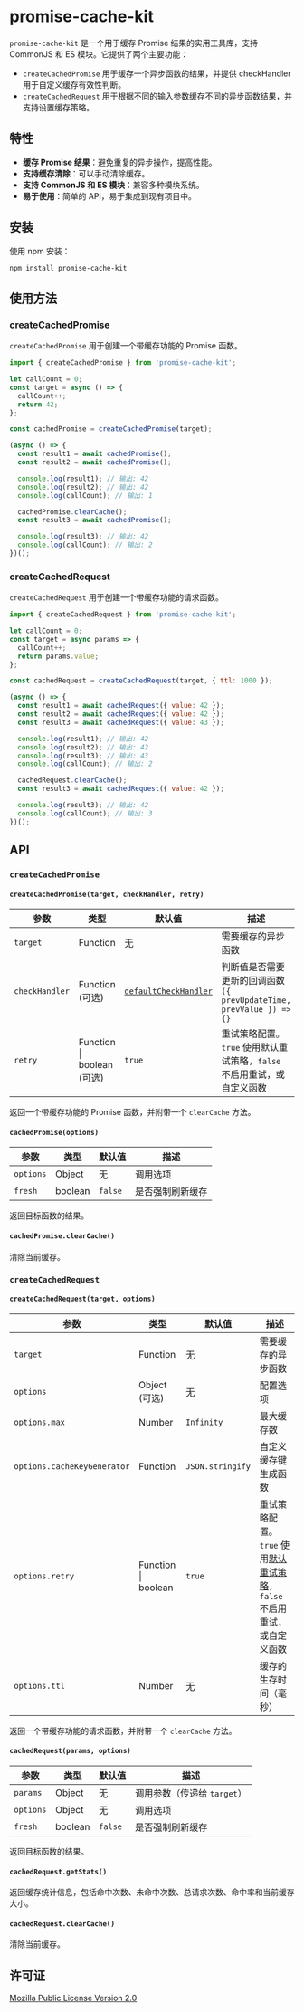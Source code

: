 # promise-cache-kit

`promise-cache-kit` 是一个用于缓存 Promise 结果的实用工具库，支持 CommonJS 和 ES 模块。它提供了两个主要功能：

- `createCachedPromise` 用于缓存一个异步函数的结果，并提供 checkHandler 用于自定义缓存有效性判断。
- `createCachedRequest` 用于根据不同的输入参数缓存不同的异步函数结果，并支持设置缓存策略。

## 特性

- **缓存 Promise 结果**：避免重复的异步操作，提高性能。
- **支持缓存清除**：可以手动清除缓存。
- **支持 CommonJS 和 ES 模块**：兼容多种模块系统。
- **易于使用**：简单的 API，易于集成到现有项目中。

## 安装

使用 npm 安装：

```sh
npm install promise-cache-kit
```

## 使用方法

### createCachedPromise

`createCachedPromise` 用于创建一个带缓存功能的 Promise 函数。

```js
import { createCachedPromise } from 'promise-cache-kit';

let callCount = 0;
const target = async () => {
  callCount++;
  return 42;
};

const cachedPromise = createCachedPromise(target);

(async () => {
  const result1 = await cachedPromise();
  const result2 = await cachedPromise();

  console.log(result1); // 输出: 42
  console.log(result2); // 输出: 42
  console.log(callCount); // 输出: 1

  cachedPromise.clearCache();
  const result3 = await cachedPromise();

  console.log(result3); // 输出: 42
  console.log(callCount); // 输出: 2
})();
```

### createCachedRequest

`createCachedRequest` 用于创建一个带缓存功能的请求函数。

```js
import { createCachedRequest } from 'promise-cache-kit';

let callCount = 0;
const target = async params => {
  callCount++;
  return params.value;
};

const cachedRequest = createCachedRequest(target, { ttl: 1000 });

(async () => {
  const result1 = await cachedRequest({ value: 42 });
  const result2 = await cachedRequest({ value: 42 });
  const result3 = await cachedRequest({ value: 43 });

  console.log(result1); // 输出: 42
  console.log(result2); // 输出: 42
  console.log(result3); // 输出: 43
  console.log(callCount); // 输出: 2

  cachedRequest.clearCache();
  const result3 = await cachedRequest({ value: 42 });

  console.log(result3); // 输出: 42
  console.log(callCount); // 输出: 3
})();
```

## API

### `createCachedPromise`

#### `createCachedPromise(target, checkHandler, retry)`

| 参数           | 类型                       | 默认值                                  | 描述                                                                    |
| -------------- | -------------------------- | --------------------------------------- | ----------------------------------------------------------------------- |
| `target`       | Function                   | 无                                      | 需要缓存的异步函数                                                      |
| `checkHandler` | Function (可选)            | [`defaultCheckHandler`](src/default.js) | 判断值是否需要更新的回调函数 `({ prevUpdateTime, prevValue }) => {}`    |
| `retry`        | Function \| boolean (可选) | `true`                                  | 重试策略配置。`true` 使用默认重试策略，`false` 不启用重试，或自定义函数 |

返回一个带缓存功能的 Promise 函数，并附带一个 `clearCache` 方法。

#### `cachedPromise(options)`

| 参数      | 类型    | 默认值  | 描述             |
| --------- | ------- | ------- | ---------------- |
| `options` | Object  | 无      | 调用选项         |
| `fresh`   | boolean | `false` | 是否强制刷新缓存 |

返回目标函数的结果。

#### `cachedPromise.clearCache()`

清除当前缓存。

### `createCachedRequest`

#### `createCachedRequest(target, options)`

| 参数                        | 类型                | 默认值           | 描述                                                                                      |
| --------------------------- | ------------------- | ---------------- | ----------------------------------------------------------------------------------------- |
| `target`                    | Function            | 无               | 需要缓存的异步函数                                                                        |
| `options`                   | Object (可选)       | 无               | 配置选项                                                                                  |
| `options.max`               | Number              | `Infinity`       | 最大缓存数                                                                                |
| `options.cacheKeyGenerator` | Function            | `JSON.stringify` | 自定义缓存键生成函数                                                                      |
| `options.retry`             | Function \| boolean | `true`           | 重试策略配置。`true` 使用[默认重试策略](src/default.js)，`false` 不启用重试，或自定义函数 |
| `options.ttl`               | Number              | 无               | 缓存的生存时间（毫秒）                                                                    |

返回一个带缓存功能的请求函数，并附带一个 `clearCache` 方法。

#### `cachedRequest(params, options)`

| 参数      | 类型    | 默认值  | 描述                        |
| --------- | ------- | ------- | --------------------------- |
| `params`  | Object  | 无      | 调用参数（传递给 `target`） |
| `options` | Object  | 无      | 调用选项                    |
| `fresh`   | boolean | `false` | 是否强制刷新缓存            |

返回目标函数的结果。

#### `cachedRequest.getStats()`

返回缓存统计信息，包括命中次数、未命中次数、总请求次数、命中率和当前缓存大小。

#### `cachedRequest.clearCache()`

清除当前缓存。

## 许可证

[Mozilla Public License Version 2.0](LICENSE)
